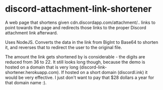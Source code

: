 # discord-attachment-link-shortener
 A web page that shortens given cdn.discordapp.com/attachment/.. links to point towards the page and redirects those links to the proper Discord attachment link afterward.
 
 Uses NodeJS. Converts the data in the link from BigInt to Base64 to shorten it, and reverses that to redirect the user to the original file.
 
 The amount the link gets shortened by is considerable - the digits are reduced from 36 to 22. It still looks long though, because the demo is hosted on a domain that is very long (discord-link-shortener.herokuapp.com). If hosted on a short domain (discordl.ink) it would be very effective. I just don't want to pay that $28 dollars a year for that domain name :).
